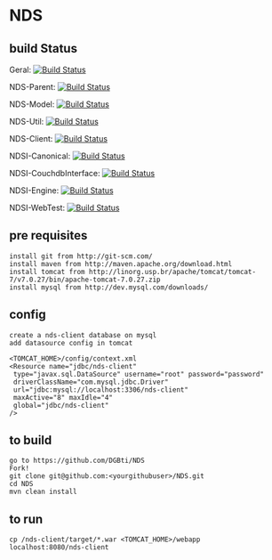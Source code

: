 NDS
===

build Status
------------

Geral: [![Build Status](http://177.71.177.215:8080/jenkins/job/build/badge/icon)](http://177.71.177.215:8080/jenkins/job/build/)

NDS-Parent: [![Build Status](http://177.71.177.215:8080/jenkins/job/build/br.com.abril$nds/badge/icon)](http://177.71.177.215:8080/jenkins/job/build/br.com.abril$nds/)

NDS-Model: [![Build Status](http://177.71.177.215:8080/jenkins/job/build/br.com.abril$nds-model/badge/icon)](http://177.71.177.215:8080/jenkins/job/build/br.com.abril$nds-model/)

NDS-Util: [![Build Status](http://177.71.177.215:8080/jenkins/job/build/br.com.abril$nds-util/badge/icon)](http://177.71.177.215:8080/jenkins/job/build/br.com.abril$nds-util/)

NDS-Client: [![Build Status](http://177.71.177.215:8080/jenkins/job/build/br.com.abril$nds-client/badge/icon)](http://177.71.177.215:8080/jenkins/job/build/br.com.abril$nds-client/)

NDSI-Canonical: [![Build Status](http://177.71.177.215:8080/jenkins/job/build/br.com.abril$ndsi-canonical/badge/icon)](http://177.71.177.215:8080/jenkins/job/build/br.com.abril$ndsi-canonical/)

NDSI-CouchdbInterface: [![Build Status](http://177.71.177.215:8080/jenkins/job/build/br.com.discover$ndsi-couchdbinterface/badge/icon)](http://177.71.177.215:8080/jenkins/job/build/br.com.discover$ndsi-couchdbinterface/)

NDSI-Engine: [![Build Status](http://177.71.177.215:8080/jenkins/job/build/br.com.abril$nsdi-engine/badge/icon)](http://177.71.177.215:8080/jenkins/job/build/br.com.abril$nsdi-engine/)

NDSI-WebTest: [![Build Status](http://177.71.177.215:8080/jenkins/job/build/br.com.abril.nds$ndsi-webtest/badge/icon)](http://177.71.177.215:8080/jenkins/job/build/br.com.abril.nds$ndsi-webtest/)


pre requisites
--------------

	install git from http://git-scm.com/
	install maven from http://maven.apache.org/download.html
	install tomcat from http://linorg.usp.br/apache/tomcat/tomcat-7/v7.0.27/bin/apache-tomcat-7.0.27.zip
	install mysql from http://dev.mysql.com/downloads/

config
------

	create a nds-client database on mysql
	add datasource config in tomcat
	
	<TOMCAT_HOME>/config/context.xml
	<Resource name="jdbc/nds-client"              
	 type="javax.sql.DataSource" username="root" password="password"
	 driverClassName="com.mysql.jdbc.Driver" 
	 url="jdbc:mysql://localhost:3306/nds-client"
	 maxActive="8" maxIdle="4"
	 global="jdbc/nds-client" 
	/> 
	
to build
--------
	
	go to https://github.com/DGBti/NDS
	Fork!	
	git clone git@github.com:<yourgithubuser>/NDS.git
	cd NDS
	mvn clean install
	
to run 
------

	cp /nds-client/target/*.war <TOMCAT_HOME>/webapp
	localhost:8080/nds-client
